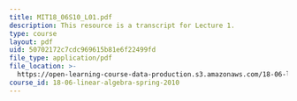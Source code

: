 ```yaml
---
title: MIT18_06S10_L01.pdf
description: This resource is a transcript for Lecture 1.
type: course
layout: pdf
uid: 50702172c7cdc969615b81e6f22499fd
file_type: application/pdf
file_location: >-
  https://open-learning-course-data-production.s3.amazonaws.com/18-06-linear-algebra-spring-2010/50702172c7cdc969615b81e6f22499fd_MIT18_06S10_L01.pdf
course_id: 18-06-linear-algebra-spring-2010
---
```

